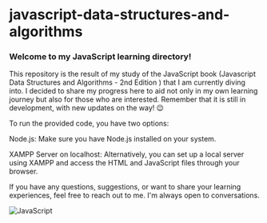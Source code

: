 # javascript-data-structures-and-algorithms

### Welcome to my JavaScript learning directory!

This repository is the result of my study of the JavaScript book (Javascript Data Structures and Algorithms - 2nd Edition ) that I am currently diving into. I decided to share my progress here to aid not only in my own learning journey but also for those who are interested. Remember that it is still in development, with new updates on the way! 😉

To run the provided code, you have two options:

Node.js: Make sure you have Node.js installed on your system.

XAMPP Server on localhost: Alternatively, you can set up a local server using XAMPP and access the HTML and JavaScript files through your browser.

If you have any questions, suggestions, or want to share your learning experiences, feel free to reach out to me. I'm always open to conversations. 

![JavaScript](https://img.shields.io/badge/JavaScript-F7DF1E?style=for-the-badge&logo=javascript&logoColor=black)
